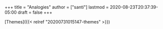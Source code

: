 +++
title = "Analogies"
author = ["santi"]
lastmod = 2020-08-23T20:37:39-05:00
draft = false
+++

[Themes]({{< relref "20200731015147-themes" >}})
